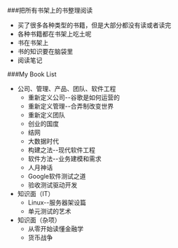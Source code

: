 ###把所有书架上的书整理阅读
* 买了很多各种类型的书籍，但是大部分都没有读或者读完
* 各种书籍都在书架上吃土呢
* 书在书架上
* 书的知识要在脑袋里
* 阅读笔记

###My Book List
* 公司、管理、产品、团队、软件工程
    * 重新定义公司--谷歌是如何运营的
    * 重新定义管理--合弄制改变世界
    * 重新定义团队
    * 创业的国度
    * 结网
    * 大数据时代
    * 构建之法--现代软件工程
    * 软件方法--业务建模和需求
    * 人月神话
    * Google软件测试之道
    * 验收测试驱动开发
* 知识面（IT）
    * Linux--服务器架设篇
    * 单元测试的艺术
* 知识面（杂项）
    * 从零开始读懂金融学
    * 货币战争
